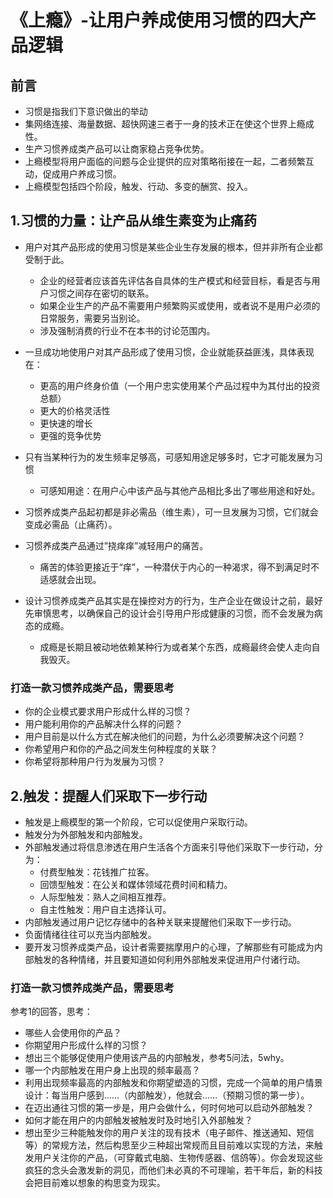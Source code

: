 # 《上瘾》-让用户养成使用习惯的四大产品逻辑

## 前言

* 习惯是指我们下意识做出的举动
* 集网络连接、海量数据、超快网速三者于一身的技术正在使这个世界上瘾成性。
* 生产习惯养成类产品可以让商家稳占竞争优势。
* 上瘾模型将用户面临的问题与企业提供的应对策略衔接在一起，二者频繁互动，促成用户养成习惯。
* 上瘾模型包括四个阶段，触发、行动、多变的酬赏、投入。

## 1.习惯的力量：让产品从维生素变为止痛药

* 用户对其产品形成的使用习惯是某些企业生存发展的根本，但并非所有企业都受制于此。
  * 企业的经营者应该首先评估各自具体的生产模式和经营目标，看是否与用户习惯之间存在密切的联系。
  * 如果企业生产的产品不需要用户频繁购买或使用，或者说不是用户必须的日常服务，需要另当别论。
  * 涉及强制消费的行业不在本书的讨论范围内。
* 一旦成功地使用户对其产品形成了使用习惯，企业就能获益匪浅，具体表现在：
  * 更高的用户终身价值（一个用户忠实使用某个产品过程中为其付出的投资总额）
  * 更大的价格灵活性
  * 更快速的增长
  * 更强的竞争优势

* 只有当某种行为的发生频率足够高，可感知用途足够多时，它才可能发展为习惯
  * 可感知用途：在用户心中该产品与其他产品相比多出了哪些用途和好处。

* 习惯养成类产品起初都是非必需品（维生素），可一旦发展为习惯，它们就会变成必需品（止痛药）。
* 习惯养成类产品通过”挠痒痒”减轻用户的痛苦。
  * 痛苦的体验更接近于“痒”，一种潜伏于内心的一种渴求，得不到满足时不适感就会出现。
* 设计习惯养成类产品其实是在操控对方的行为，生产企业在做设计之前，最好先审慎思考，以确保自己的设计会引导用户形成健康的习惯，而不会发展为病态的成瘾。
  * 成瘾是长期且被动地依赖某种行为或者某个东西，成瘾最终会使人走向自我毁灭。

### 打造一款习惯养成类产品，需要思考

* 你的企业模式要求用户形成什么样的习惯？
* 用户能利用你的产品解决什么样的问题？
* 用户目前是以什么方式在解决他们的问题，为什么必须要解决这个问题？
* 你希望用户和你的产品之间发生何种程度的关联？
* 你希望将那种用户行为发展为习惯？

## 2.触发：提醒人们采取下一步行动

* 触发是上瘾模型的第一个阶段，它可以促使用户采取行动。
* 触发分为外部触发和内部触发。
* 外部触发通过将信息渗透在用户生活各个方面来引导他们采取下一步行动，分为：
  * 付费型触发：花钱推广拉客。
  * 回馈型触发：在公关和媒体领域花费时间和精力。
  * 人际型触发：熟人之间相互推荐。
  * 自主性触发：用户自主选择认可。
* 内部触发通过用户记忆存储中的各种关联来提醒他们采取下一步行动。
* 负面情绪往往可以充当内部触发。
* 要开发习惯养成类产品，设计者需要揣摩用户的心理，了解那些有可能成为内部触发的各种情绪，并且要知道如何利用外部触发来促进用户付诸行动。

### 打造一款习惯养成类产品，需要思考

参考1的回答，思考：

* 哪些人会使用你的产品？
* 你期望用户形成什么样的习惯？
* 想出三个能够促使用户使用该产品的内部触发，参考5问法，5why。
* 哪一个内部触发在用户身上出现的频率最高？
* 利用出现频率最高的内部触发和你期望塑造的习惯，完成一个简单的用户情景设计：每当用户感到……（内部触发），他就会……（预期习惯的第一步）。
* 在迈出通往习惯的第一步是，用户会做什么，何时何地可以启动外部触发？
* 如何才能在用户的内部触发被触发时及时地引入外部触发？
* 想出至少三种能触发你的用户关注的现有技术（电子邮件、推送通知、短信等）的常规方法，然后构思至少三种超出常规而且目前难以实现的方法，来触发用户关注你的产品，（可穿戴式电脑、生物传感器、信鸽等）。你会发现这些疯狂的念头会激发新的洞见，而他们未必真的不可理喻，若干年后，新的科技会把目前难以想象的构思变为现实。